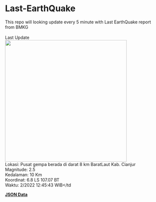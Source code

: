 # Last-EarthQuake
This repo will looking update every 5 minute with Last EarthQuake report from BMKG
<br>
<br>
Last Update
<br>
<img src="https://ews.bmkg.go.id/TEWS/data/20221220124543.mmi.jpg" width="400"/>
<br>
Lokasi: Pusat gempa berada di darat 8 km BaratLaut Kab. Cianjur <br>
Magnitude: 2.5 <br>
Kedalaman: 10 Km <br>
Koordinat: 6.8 LS 107.07 BT <br>
Waktu: 2/2022 12:45:43 WIB</td <br>

<a href="./data/data.json">**JSON Data**</a>
